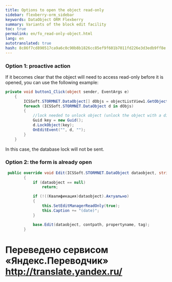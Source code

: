 ```yaml
--- 
title: Options to open the object read-only 
sidebar: flexberry-orm_sidebar 
keywords: DataObject ORM Flexberry 
summary: Variants of the block edit facility 
toc: true 
permalink: en/fo_read-only-object.html 
lang: en 
autotranslated: true 
hash: 8c86f7cd890517ca9a6c0c90b8b1826cc85ef9f601b7011fd226e3d3edb9ff8e 
--- 
```


### Option 1: proactive action 

If it becomes clear that the object will need to access read-only before it is opened, you can use the following example: 

```csharp
private void button1_Click(object sender, EventArgs e)
    { 
        ICSSoft.STORMNET.DataObject[] dObjs = objectListView1.GetObjectsByMarks();
        foreach (ICSSoft.STORMNET.DataObject d in dObjs)
        {
            //lock needed to unlock object (unlock the object with a different key will be impossible). 
            Guid key = new Guid();
            d.LockObject(key);
            OnEditEvent("", d, "");
        }
    }
``` 

In this case, the database lock will not be sent. 

### Option 2: the form is already open 

```csharp
 public override void Edit(ICSSoft.STORMNET.DataObject dataobject, string contpath, string propertyname, object tag)
        {
            if (dataobject == null)
                return;

            if (!((Квалификация)dataobject).Актуально)
            {
                this.SetEditManagerReadOnly(true);
                this.Caption += "(date)";
            }

            base.Edit(dataobject, contpath, propertyname, tag);
        }
```


 # Переведено сервисом «Яндекс.Переводчик» http://translate.yandex.ru/